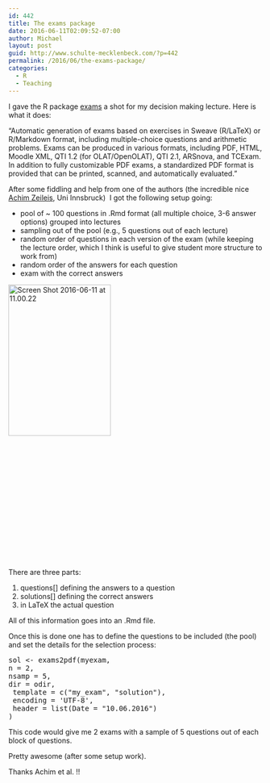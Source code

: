 ```yaml
---
id: 442
title: The exams package
date: 2016-06-11T02:09:52-07:00
author: Michael
layout: post
guid: http://www.schulte-mecklenbeck.com/?p=442
permalink: /2016/06/the-exams-package/
categories:
  - R
  - Teaching
---
```

I gave the R package [exams](https://cran.r-project.org/web/packages/exams/index.html) a shot for my decision making lecture. Here is what it does:

&#8220;Automatic generation of exams based on exercises in Sweave (R/LaTeX) or R/Markdown format, including multiple-choice questions and arithmetic problems. Exams can be produced in various formats, including PDF, HTML, Moodle XML, QTI 1.2 (for OLAT/OpenOLAT), QTI 2.1, ARSnova, and TCExam. In addition to fully customizable PDF exams, a standardized PDF format is provided that can be printed, scanned, and automatically evaluated.&#8221;

After some fiddling and help from one of the authors (the incredible nice [Achim Zeileis](https://www.uibk.ac.at/statistics/personal/zeileis/index.html.en), Uni Innsbruck)  I got the following setup going:

  * pool of ~ 100 questions in .Rmd format (all multiple choice, 3-6 answer options) grouped into lectures
  * sampling out of the pool (e.g., 5 questions out of each lecture)
  * random order of questions in each version of the exam (while keeping the lecture order, which I think is useful to give student more structure to work from)
  * random order of the answers for each question
  * exam with the correct answers

<img class="alignleft size-medium wp-image-444" src="http://www.schulte-mecklenbeck.com/wp-content/uploads//2016/06/Screen-Shot-2016-06-11-at-11.00.22-203x300.png" alt="Screen Shot 2016-06-11 at 11.00.22" width="203" height="300" srcset="2016/06/Screen-Shot-2016-06-11-at-11.00.22-203x300.png 203w, 2016/06/Screen-Shot-2016-06-11-at-11.00.22-338x500.png 338w, 2016/06/Screen-Shot-2016-06-11-at-11.00.22.png 386w" sizes="(max-width: 203px) 100vw, 203px" /> 

&nbsp;

&nbsp;

&nbsp;

&nbsp;

&nbsp;

&nbsp;

&nbsp;

&nbsp;

There are three parts:

  1. questions[] defining the answers to a question
  2. solutions[] defining the correct answers
  3. in LaTeX the actual question

All of this information goes into an .Rmd file.

Once this is done one has to define the questions to be included (the pool) and set the details for the selection process:

<pre>sol &lt;- exams2pdf(myexam, 
n = 2, 
nsamp = 5, 
dir = odir, 
 template = c("my_exam", "solution"), 
 encoding = 'UTF-8',
 header = list(Date = "10.06.2016")
)</pre>

This code would give me 2 exams with a sample of 5 questions out of each block of questions.

Pretty awesome (after some setup work).

Thanks Achim et al. !!

&nbsp;